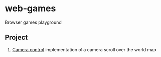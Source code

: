 # web-games

Browser games playground

## Project

1. [Camera control](./camera-control/README.md) implementation of a camera scroll over the world map
